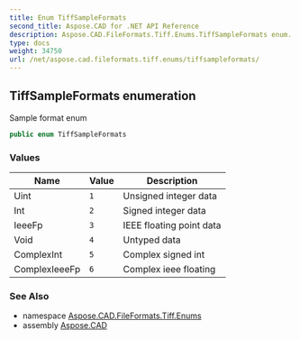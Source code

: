 ```yaml
---
title: Enum TiffSampleFormats
second_title: Aspose.CAD for .NET API Reference
description: Aspose.CAD.FileFormats.Tiff.Enums.TiffSampleFormats enum. Sample format enum
type: docs
weight: 34750
url: /net/aspose.cad.fileformats.tiff.enums/tiffsampleformats/
---
```

## TiffSampleFormats enumeration

Sample format enum

```csharp
public enum TiffSampleFormats
```

### Values

| Name | Value | Description |
| --- | --- | --- |
| Uint | `1` | Unsigned integer data |
| Int | `2` | Signed integer data |
| IeeeFp | `3` | IEEE floating point data |
| Void | `4` | Untyped data |
| ComplexInt | `5` | Complex signed int |
| ComplexIeeeFp | `6` | Complex ieee floating |

### See Also

* namespace [Aspose.CAD.FileFormats.Tiff.Enums](../../aspose.cad.fileformats.tiff.enums/)
* assembly [Aspose.CAD](../../)


